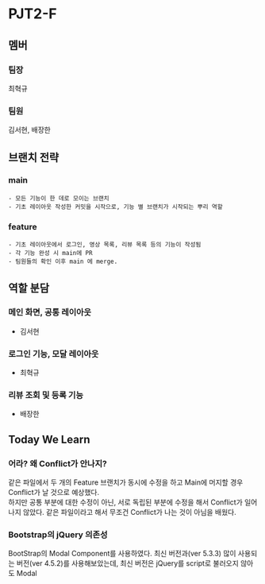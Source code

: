 # PJT2-F

## 멤버
### 팀장
최혁규
### 팀원
김서현, 배장한

## 브랜치 전략

### main

    - 모든 기능이 한 데로 모이는 브랜치
    - 기초 레이아웃 작성한 커밋을 시작으로, 기능 별 브랜치가 시작되는 뿌리 역할

### feature

    - 기초 레이아웃에서 로그인, 영상 목록, 리뷰 목록 등의 기능이 작성됨
    - 각 기능 완성 시 main에 PR
    - 팀원들의 확인 이후 main 에 merge.

## 역할 분담

### 메인 화면, 공통 레이아웃

- 김서현

### 로그인 기능, 모달 레이아웃

- 최혁규

### 리뷰 조회 및 등록 기능

- 배장한

## Today We Learn

### 어라? 왜 Conflict가 안나지?

같은 파일에서 두 개의 Feature 브랜치가 동시에 수정을 하고 Main에 머지할 경우
Conflict가 날 것으로 예상했다.  
하지만 공통 부분에 대한 수정이 아닌, 서로 독립된 부분에 수정을 해서 Conflict가 일어나지 않았다.
같은 파일이라고 해서 무조건 Conflict가 나는 것이 아님을 배웠다.

### Bootstrap의 jQuery 의존성

BootStrap의 Modal Component를 사용하였다.
최신 버전과(ver 5.3.3) 많이 사용되는 버전(ver 4.5.2)를 사용해보았는데,
최신 버전은 jQuery를 script로 불러오지 않아도 Modal